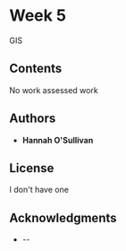 # Week 5

GIS

## Contents

No work assessed work

## Authors

* **Hannah O'Sullivan**

## License

I don't have one

## Acknowledgments

* --
